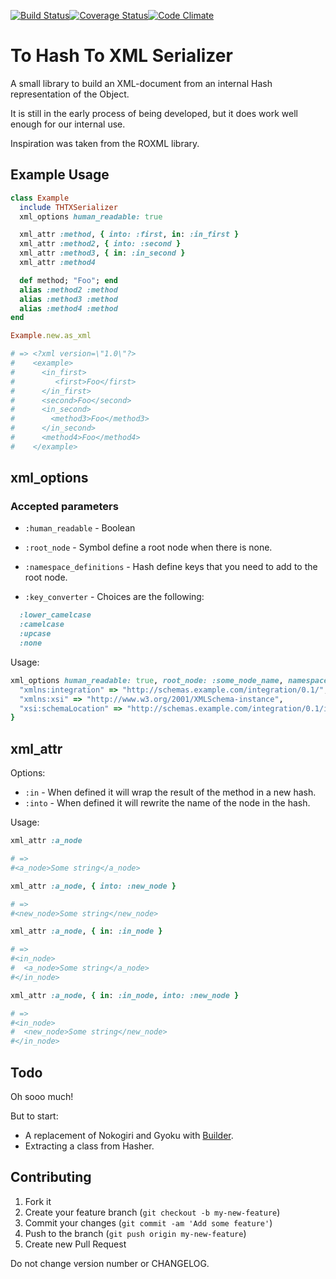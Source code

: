 [![Build Status](https://travis-ci.org/Tretti/thtx_serializer.svg)](https://travis-ci.org/Tretti/thtx_serializer)[![Coverage Status](https://coveralls.io/repos/Tretti/thtx_serializer/badge.png)](https://coveralls.io/r/Tretti/thtx_serializer)[![Code Climate](https://codeclimate.com/github/Tretti/thtx_serializer.png)](https://codeclimate.com/github/Tretti/thtx_serializer)
# To Hash To XML Serializer

A small library to build an XML-document from an internal Hash representation of the Object.

It is still in the early process of being developed, but it does work well enough for our internal use.

Inspiration was taken from the ROXML library.

## Example Usage

```ruby
class Example
  include THTXSerializer
  xml_options human_readable: true

  xml_attr :method, { into: :first, in: :in_first }
  xml_attr :method2, { into: :second }
  xml_attr :method3, { in: :in_second }
  xml_attr :method4

  def method; "Foo"; end
  alias :method2 :method
  alias :method3 :method
  alias :method4 :method
end

Example.new.as_xml

# => <?xml version=\"1.0\"?>
#    <example>
#      <in_first>
#         <first>Foo</first>
#      </in_first>
#      <second>Foo</second>
#      <in_second>
#        <method3>Foo</method3>
#      </in_second>
#      <method4>Foo</method4>
#    </example>
```

## xml_options

### Accepted parameters

- `:human_readable` - Boolean
- `:root_node` - Symbol define a root node when there is none.
- `:namespace_definitions` - Hash define keys that you need to add to the root node.

- `:key_converter` - Choices are the following:
```ruby
  :lower_camelcase
  :camelcase
  :upcase
  :none
```

Usage:

```ruby
xml_options human_readable: true, root_node: :some_node_name, namespace_definition: {
  "xmlns:integration" => "http://schemas.example.com/integration/0.1/",
  "xmlns:xsi" => "http://www.w3.org/2001/XMLSchema-instance",
  "xsi:schemaLocation" => "http://schemas.example.com/integration/0.1/integration.xsd"
}
```

## xml_attr

Options:
- `:in` - When defined it will wrap the result of the method in a new hash.
- `:into` - When defined it will rewrite the name of the node in the hash.

Usage:

```ruby
xml_attr :a_node

# =>
#<a_node>Some string</a_node>

xml_attr :a_node, { into: :new_node }

# =>
#<new_node>Some string</new_node>

xml_attr :a_node, { in: :in_node }

# =>
#<in_node>
#  <a_node>Some string</a_node>
#</in_node>

xml_attr :a_node, { in: :in_node, into: :new_node }

# =>
#<in_node>
#  <new_node>Some string</new_node>
#</in_node>
```

## Todo

Oh sooo much!

But to start:
- A replacement of Nokogiri and Gyoku with [Builder](https://github.com/jimweirich/builder).
- Extracting a class from Hasher.

## Contributing

1. Fork it
2. Create your feature branch (`git checkout -b my-new-feature`)
3. Commit your changes (`git commit -am 'Add some feature'`)
4. Push to the branch (`git push origin my-new-feature`)
5. Create new Pull Request

Do not change version number or CHANGELOG.
